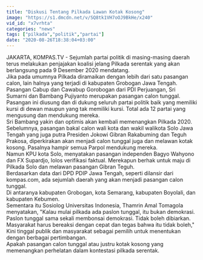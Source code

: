 ```yaml
---
title: "Diskusi Tentang Pilkada Lawan Kotak Kosong"
image: "https://s1.dmcdn.net/v/SQ8tk1VH7oOJ9BkHe/x240"
vid_id: "x7vrhta"
categories: "news"
tags: ["pilkada","politik","partai"]
date: "2020-08-26T18:38:04+03:00"
---
```

JAKARTA, KOMPAS.TV - Sejumlah partai politik di masing-masing daerah terus melakukan penjajakan koalisi jelang Pilkada serentak yang akan berlangsung pada 9 Desember 2020 mendatang.   <br>Jika pada umumnya Pilkada diramaikan dengan lebih dari satu pasangan calon, lain halnya yang terjadi di kabupaten Grobogan Jawa Tengah.    <br>Pasangan Cabup dan Cawabup Gorobogan dari PDI Perjuangan, Sri Sumarni dan Bambang Pujiyanto merupakan pasangan calon tunggal.   <br>Pasangan ini diusung dan di dukung seluruh partai politik baik yang memiliki kursi di dewan maupun yang tak memiliki kursi. Total ada 12 partai yang mengusung dan mendukung mereka.   <br>Sri Bambang yakin dan optimis akan kembali memenangkan Pilkada 2020.   <br>Sebelumnya, pasangan bakal calon wali kota dan wakil walikota Solo Jawa Tengah yang juga putra Presiden Jokowi Gibran Rakabuming dan Teguh Prakosa, diperkirakan akan menjadi calon tunggal juga dan melawan kotak kosong. Pasalnya hampir semua Parpol mendukung mereka.   <br>Namun KPU kota Solo, menyatakan pasangan independen Bagyo Wahyono dan FX Supardjo, lolos verifikasi faktual.  Merekapun berhak untuk maju di Pilkada Solo dan melawan pasangan Gibran Teguh.   <br>Berdasarkan data dari DPD PDIP Jawa Tengah, seperti dilansir dari kompas.com, ada sejumlah daerah yang akan menjadi pasangan calon tunggal.    <br>Di antaranya kabupaten Grobogan, kota Semarang, kabupaten Boyolali, dan kabupaten Kebumen.   <br>Sementara itu Sosiolog Universitas Indonesia, Thamrin Amal Tomagola menyatakan, &quot;Kalau mulai pilkada ada paslon tunggal, itu bukan demokrasi. Paslon tunggal sama sekali membonsai demokrasi. Tidak boleh dibiarkan. Masyarakat harus bereaksi dengan cepat dan tegas bahwa itu tidak boleh,&quot;   <br>Kini tinggal publik dan masyarakat sebagai pemilih untuk menentukan dengan berbagai pertimbangan.    <br>Apakah pasangan calon tunggal atau justru kotak kosong yang memenangkan perhelatan dalam kontestasi pilkada serentak.   <br>
